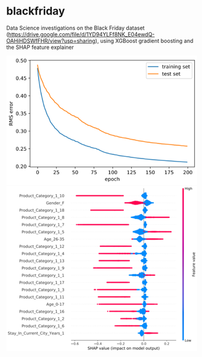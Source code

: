# blackfriday
Data Science investigations on the Black Friday dataset (https://drive.google.com/file/d/1YD94YLFf8NK_E04ewdQ-OAHiHDSWfFHR/view?usp=sharing), using XGBoost gradient boosting and the SHAP feature explainer

![SHAP summary plot](xgboost.png?raw=true "XGBoost training performance")
![SHAP summary plot](shapsummary.png?raw=true "SHAP feature importance summary")
